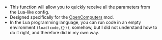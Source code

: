 - This function will allow you to quickly receive all the parameters from the Lua-like config.
- Designed specifically for the [OpenComputers](https://www.curseforge.com/minecraft/mc-mods/opencomputers) mod.
- In the Lua programming language, you can run code in an empty environment `(load(code,{}))`, somehow, but I did not understand how to do it right, and therefore did in my own way.
